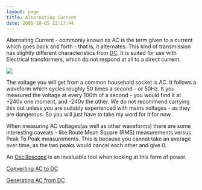```yaml
---
layout: page
title: Alternating Current
date: 2005-10-05 22:17:44
---
```

<p>Alternating Current - commonly known as AC is the term given to a current which goes back and forth - that is, it alternates. This kind of transmission has slightly different characteristics from <a class="wiki" href="/wiki/direct_current.html" title="Direct Current">DC</a>. It is suited for use with Electrical transformers, which do not respond at all to a direct current.
</p>
<p><img class="img-responsive" src="image308"/>
</p>
<p>The voltage you will get from a common household socket is AC.  It follows a waveform which cycles roughly 50 times a second - or 50Hz.  It you measured the voltage at every 100th of a second - you would find it at +240v one moment, and -240v the other.  We do not recommend carrying this out unless you are suitably experienced with mains voltages - as they are dangerous.  So you will just have to take my word for it for now.
</p>
<p>When measuring AC voltages(as well as other waveforms) there are some interesting caveats - like Route Mean Square (RMS) measurements versus Peak To Peak measurements. This is because you cannot take an average over time, as the two peaks would cancel each other and give 0.
</p>
<p>An <a class="wiki" href="/wiki/oscilloscope.html" title="Systems designed to view voltage/current over time">Oscilloscope</a> is an invaluable tool when looking at this form of power.
</p>
<p><a class="wiki" href="/wiki/converting_ac_to_dc.html" title="Converting AC To DC">Converting AC to DC</a>
</p>
<p><a class="wiki" href="/wiki/generating_ac_from_dc.html" title="Generating AC From DC">Generating AC from DC</a>
</p>
